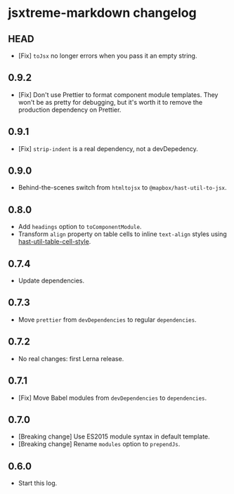 # jsxtreme-markdown changelog

## HEAD

- [Fix] `toJsx` no longer errors when you pass it an empty string.

## 0.9.2

- [Fix] Don't use Prettier to format component module templates. They won't be as pretty for debugging, but it's worth it to remove the production dependency on Prettier.

## 0.9.1

- [Fix] `strip-indent` is a real dependency, not a devDepedency.

## 0.9.0

- Behind-the-scenes switch from `htmltojsx` to `@mapbox/hast-util-to-jsx`.

## 0.8.0

- Add `headings` option to `toComponentModule`.
- Transform `align` property on table cells to inline `text-align` styles using [hast-util-table-cell-style](https://github.com/mapbox/hast-util-table-cell-style).

## 0.7.4

- Update dependencies.

## 0.7.3

- Move `prettier` from `devDependencies` to regular `dependencies`.

## 0.7.2

- No real changes: first Lerna release.

## 0.7.1

- [Fix] Move Babel modules from `devDependencies` to `dependencies`.

## 0.7.0

- [Breaking change] Use ES2015 module syntax in default template.
- [Breaking change] Rename `modules` option to `prependJs`.

## 0.6.0

- Start this log.
